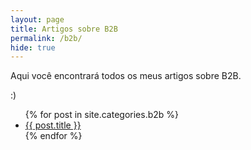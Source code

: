 ```yaml
---
layout: page
title: Artigos sobre B2B
permalink: /b2b/
hide: true
---
```

Aqui você encontrará todos os meus artigos sobre B2B.

:)

<ul>
  {% for post in site.categories.b2b %}
    <li>
      <a href="{{ post.url }}">{{ post.title }}</a>
    </li>
  {% endfor %}
</ul>
